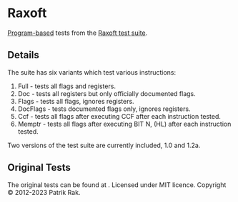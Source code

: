 # Raxoft

[Program-based](Z80.md#program-test-suites) tests from the [Raxoft test suite](https://github.com/raxoft/z80test).

## Details

The suite has six variants which test various instructions:

1. Full - tests all flags and registers.
2. Doc - tests all registers but only officially documented flags.
3. Flags - tests all flags, ignores registers.
4. DocFlags - tests documented flags only, ignores registers.
5. Ccf - tests all flags after executing CCF after each instruction tested.
6. Memptr - tests all flags after executing BIT N, (HL) after each instruction tested.

Two versions of the test suite are currently included, 1.0 and 1.2a.

## Original Tests

The original tests can be found at [](https://github.com/raxoft/z80test). Licensed under MIT licence. Copyright © 2012-2023 Patrik Rak.
